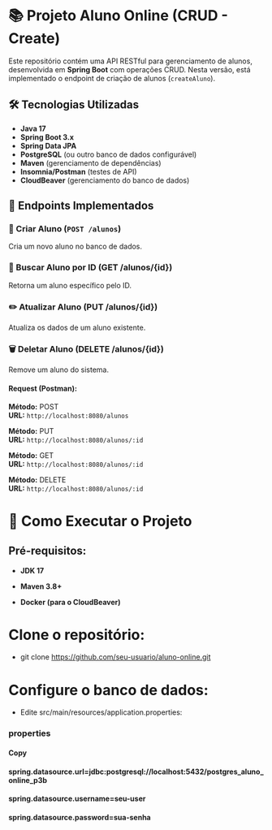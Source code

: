 # 📚 Projeto Aluno Online (CRUD - Create)

Este repositório contém uma API RESTful para gerenciamento de alunos, desenvolvida em **Spring Boot** com operações CRUD. Nesta versão, está implementado o endpoint de criação de alunos (`createAluno`).

## 🛠 Tecnologias Utilizadas
- **Java 17**
- **Spring Boot 3.x**
- **Spring Data JPA**
- **PostgreSQL** (ou outro banco de dados configurável)
- **Maven** (gerenciamento de dependências)
- **Insomnia/Postman** (testes de API)
- **CloudBeaver** (gerenciamento do banco de dados)

## 📌 Endpoints Implementados

### 🔹 Criar Aluno (`POST /alunos`)
Cria um novo aluno no banco de dados.

### 🔎 Buscar Aluno por ID (GET /alunos/{id})
Retorna um aluno específico pelo ID.

### ✏️ Atualizar Aluno (PUT /alunos/{id})
Atualiza os dados de um aluno existente.

### 🗑️ Deletar Aluno (DELETE /alunos/{id})
Remove um aluno do sistema.

#### Request (Postman):

**Método:** POST  
**URL:** `http://localhost:8080/alunos`  

**Método:** PUT  
**URL:** `http://localhost:8080/alunos/:id`

**Método:** GET  
**URL:** `http://localhost:8080/alunos/:id`

**Método:** DELETE  
**URL:** `http://localhost:8080/alunos/:id`

# 🚀 Como Executar o Projeto

## Pré-requisitos:

- **JDK 17**

- **Maven 3.8+**

- **Docker (para o CloudBeaver)**

# Clone o repositório:

- git clone https://github.com/seu-usuario/aluno-online.git

# Configure o banco de dados:

- Edite src/main/resources/application.properties:

### properties
#### Copy
#### spring.datasource.url=jdbc:postgresql://localhost:5432/postgres_aluno_online_p3b
#### spring.datasource.username=seu-user
#### spring.datasource.password=sua-senha 
